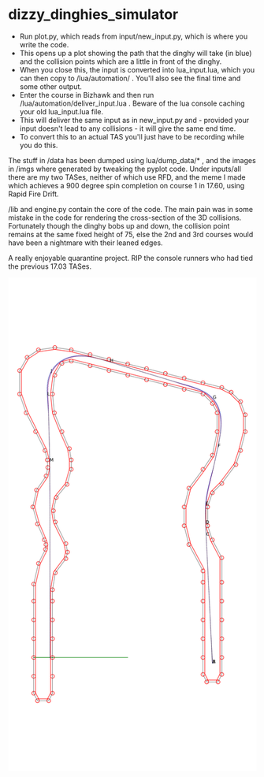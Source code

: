 # dizzy_dinghies_simulator

* Run plot.py, which reads from input/new_input.py, which is where you write the code.
* This opens up a plot showing the path that the dinghy will take (in blue) and the collision points which are a little in front of the dinghy.
* When you close this, the input is converted into lua_input.lua, which you can then copy to /lua/automation/ . You'll also see the final time and some other output.
* Enter the course in Bizhawk and then run /lua/automation/deliver_input.lua . Beware of the lua console caching your old lua_input.lua file.
* This will deliver the same input as in new_input.py and - provided your input doesn't lead to any collisions - it will give the same end time.
* To convert this to an actual TAS you'll just have to be recording while you do this.

The stuff in /data has been dumped using lua/dump_data/* , and the images in /imgs where generated by tweaking the pyplot code. 
Under inputs/all there are my two TASes, neither of which use RFD, and the meme I made which achieves a 900 degree spin completion on course 1 in 17.60, using Rapid Fire Drift.

/lib and engine.py contain the core of the code. The main pain was in some mistake in the code for rendering the cross-section of the 3D collisions. Fortunately though the dinghy bobs up and down, the collision point remains at the same fixed height of 75, else the 2nd and 3rd courses would have been a nightmare with their leaned edges.

A really enjoyable quarantine project. RIP the console runners who had tied the previous 17.03 TASes. 

![Demo image](https://github.com/whiteted-strats/dizzy_dinghies_simulator/blob/main/imgs/c1_17_flat_small.png?raw=true)
